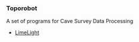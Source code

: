 ### Toporobot

A set of programs for Cave Survey Data Processing


- [LimeLight](https://www.github.com/toporobot/LimeLight)
